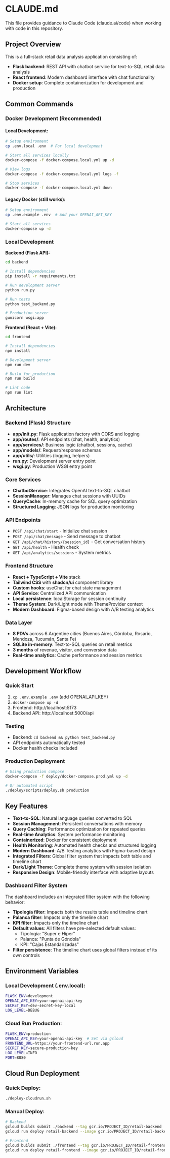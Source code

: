 # CLAUDE.md

This file provides guidance to Claude Code (claude.ai/code) when working with code in this repository.

## Project Overview

This is a full-stack retail data analysis application consisting of:
- **Flask backend**: REST API with chatbot service for text-to-SQL retail data analysis
- **React frontend**: Modern dashboard interface with chat functionality
- **Docker setup**: Complete containerization for development and production

## Common Commands

### Docker Development (Recommended)

#### Local Development:
```bash
# Setup environment
cp .env.local .env  # For local development

# Start all services locally
docker-compose -f docker-compose.local.yml up -d

# View logs
docker-compose -f docker-compose.local.yml logs -f

# Stop services
docker-compose -f docker-compose.local.yml down
```

#### Legacy Docker (still works):
```bash
# Setup environment
cp .env.example .env  # Add your OPENAI_API_KEY

# Start all services
docker-compose up -d
```

### Local Development

**Backend (Flask API):**
```bash
cd backend

# Install dependencies
pip install -r requirements.txt

# Run development server
python run.py

# Run tests
python test_backend.py

# Production server
gunicorn wsgi:app
```

**Frontend (React + Vite):**
```bash
cd frontend

# Install dependencies
npm install

# Development server
npm run dev

# Build for production
npm run build

# Lint code
npm run lint
```

## Architecture

### Backend (Flask) Structure
- **app/__init__.py**: Flask application factory with CORS and logging
- **app/routes/**: API endpoints (chat, health, analytics)
- **app/services/**: Business logic (chatbot, sessions, cache)
- **app/models/**: Request/response schemas
- **app/utils/**: Utilities (logging, helpers)
- **run.py**: Development server entry point
- **wsgi.py**: Production WSGI entry point

### Core Services
- **ChatbotService**: Integrates OpenAI text-to-SQL chatbot
- **SessionManager**: Manages chat sessions with UUIDs
- **QueryCache**: In-memory cache for SQL query optimization
- **Structured Logging**: JSON logs for production monitoring

### API Endpoints
- `POST /api/chat/start` - Initialize chat session
- `POST /api/chat/message` - Send message to chatbot
- `GET /api/chat/history/{session_id}` - Get conversation history
- `GET /api/health` - Health check
- `GET /api/analytics/sessions` - System metrics

### Frontend Structure
- **React + TypeScript + Vite** stack
- **Tailwind CSS** with **shadcn/ui** component library
- **Custom hooks**: useChat for chat state management
- **API Service**: Centralized API communication
- **Local persistence**: localStorage for session continuity
- **Theme System**: Dark/Light mode with ThemeProvider context
- **Modern Dashboard**: Figma-based design with A/B testing analytics

### Data Layer
- **8 PDVs** across 6 Argentine cities (Buenos Aires, Córdoba, Rosario, Mendoza, Tucumán, Santa Fe)
- **SQLite in-memory**: Text-to-SQL queries on retail metrics
- **3 months** of revenue, visitor, and conversion data
- **Real-time analytics**: Cache performance and session metrics

## Development Workflow

### Quick Start
1. `cp .env.example .env` (add OPENAI_API_KEY)
2. `docker-compose up -d`
3. Frontend: http://localhost:5173
4. Backend API: http://localhost:5000/api

### Testing
- Backend: `cd backend && python test_backend.py`
- API endpoints automatically tested
- Docker health checks included

### Production Deployment
```bash
# Using production compose
docker-compose -f deploy/docker-compose.prod.yml up -d

# Or automated script
./deploy/scripts/deploy.sh production
```

## Key Features

- **Text-to-SQL**: Natural language queries converted to SQL
- **Session Management**: Persistent conversations with memory
- **Query Caching**: Performance optimization for repeated queries
- **Real-time Analytics**: System performance monitoring
- **Containerized**: Docker for consistent deployment
- **Health Monitoring**: Automated health checks and structured logging
- **Modern Dashboard**: A/B Testing analytics with Figma-based design
- **Integrated Filters**: Global filter system that impacts both table and timeline chart
- **Dark/Light Theme**: Complete theme system with session isolation
- **Responsive Design**: Mobile-friendly interface with adaptive layouts

### Dashboard Filter System

The dashboard includes an integrated filter system with the following behavior:
- **Tipología filter**: Impacts both the results table and timeline chart
- **Palanca filter**: Impacts only the timeline chart 
- **KPI filter**: Impacts only the timeline chart
- **Default values**: All filters have pre-selected default values:
  - Tipología: "Super e Hiper"
  - Palanca: "Punta de Góndola" 
  - KPI: "Cajas Estandarizadas"
- **Filter persistence**: The timeline chart uses global filters instead of its own controls

## Environment Variables

### Local Development (.env.local):
```bash
FLASK_ENV=development
OPENAI_API_KEY=your-openai-api-key
SECRET_KEY=dev-secret-key-local
LOG_LEVEL=DEBUG
```

### Cloud Run Production:
```bash
FLASK_ENV=production
OPENAI_API_KEY=your-openai-api-key  # Set via gcloud
FRONTEND_URL=https://your-frontend-url.run.app
SECRET_KEY=secure-production-key
LOG_LEVEL=INFO
PORT=8080
```

## Cloud Run Deployment

### Quick Deploy:
```bash
./deploy-cloudrun.sh
```

### Manual Deploy:
```bash
# Backend
gcloud builds submit ./backend --tag gcr.io/PROJECT_ID/retail-backend
gcloud run deploy retail-backend --image gcr.io/PROJECT_ID/retail-backend --region us-central1

# Frontend  
gcloud builds submit ./frontend --tag gcr.io/PROJECT_ID/retail-frontend
gcloud run deploy retail-frontend --image gcr.io/PROJECT_ID/retail-frontend --region us-central1
```